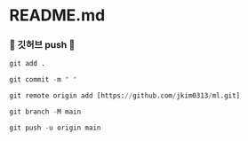 # README.md

### 🔦 깃허브 push 👐

```python
git add .
```

```python
git commit -m " "
```

```python
git remote origin add [https://github.com/jkim0313/ml.git]
```

```python
git branch -M main
```

```python
git push -u origin main
```
